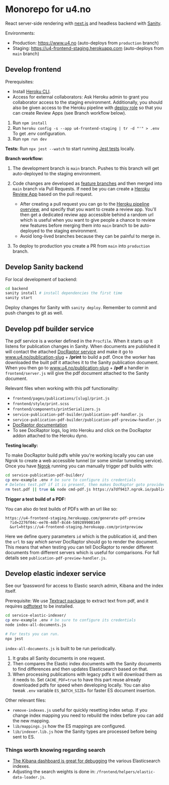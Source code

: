 # Monorepo for u4.no

React server-side rendering with [next.js](https://nextjs.org/) and
headless backend with [Sanity](https://sanity.io).

Environments:

- Production: https://www.u4.no (auto-deploys from `production` branch)
- Staging: https://u4-frontend-staging.herokuapp.com (auto-deploys from `main` branch)

## Develop frontend

Prerequisites:

- Install [Heroku CLI](https://devcenter.heroku.com/articles/heroku-cli).
- Access for external collaborators: Ask Heroku admin to grant you collaborator access to the staging environment. Additionally, you should also be given access to the Heroku pipeline with [deploy role](https://devcenter.heroku.com/articles/pipelines#permissions-and-capabilities) so that you can create Review Apps (see Branch workflow below).

1. Run `npm install`
1. Run `heroku config -s --app u4-frontend-staging | tr -d "'" > .env` To get .env configuration.
1. Run `npm run dev`

**Tests:** Run `npx jest --watch` to start running [Jest tests](https://jestjs.io) locally.

**Branch workflow:**

1. The development branch is `main` branch. Pushes to this branch will get auto-deployed to the staging environment.
1. Code changes are developed as [feature branches](https://www.atlassian.com/git/tutorials/comparing-workflows/feature-branch-workflow) and then merged into `main` branch via Pull Requests. If need be you can create a [Heroku Review App](https://devcenter.heroku.com/articles/github-integration-review-apps) based on the pull request.

   - After creating a pull request you can go to the [Heroku pipeline overview](https://dashboard.heroku.com/pipelines/ba174b5e-35af-40b9-848b-570ac810fca8), and specify that you want to create a review app. You'll then get a dedicated review app accessible behind a random url which is useful when you want to give people a chance to review new features before merging them into `main` branch to be auto-deployed to the staging environment.
   - Avoid long-lived branches because they can be painful to merge in.

1. To deploy to production you create a PR from `main` into `production` branch.

## Develop Sanity backend

For local development of backend:

```sh
cd backend
sanity install # install dependencies the first time
sanity start
```

Deploy changes for Sanity with `sanity deploy`. Remember to commit and push
changes to git as well.

## Develop pdf builder service

The pdf service is a worker defined in the `Procfile`. When it starts up it listens for publication changes in Sanity. When documents are published it will contact the attached [DocRaptor service](https://elements.heroku.com/addons/docraptor) and make it go to www.u4.no/publication-slug + **/print** to build a pdf. Once the worker has downloaded the built pdf it attaches it to the Sanity publication document. When you then go to www.u4.no/publication-slug + **/pdf** a handler in `frontend/server.js` will give the pdf document attached to the Sanity document.

Relevant files when working with this pdf functionality:

- `frontend/pages/publications/[slug]/print.js`
- `frontend/style/print.scss`
- `frontend/components/printSerializers.js`
- `service-publication-pdf-builder/publication-pdf-handler.js`
- `service-publication-pdf-builder/publication-pdf-preview-handler.js`
- [DocRaptor documentation](http://docraptor.com/documentation/style)
- To see DocRaptor logs, log into Heroku and click on the DocRaptor addon attached to the Heroku dyno.

**Testing locally:**

To make DocRaptor build pdfs while you're working locally you can use Ngrok to create a web accessible tunnel (or some similar tunneling service). Once you have [Ngrok](https://ngrok.com/) running you can manually trigger pdf builds with:

```sh
cd service-publication-pdf-builder/
cp env-example .env # be sure to configure its credentials
# Deletes test.pdf if it is present, then makes DocRaptor goto provided url and build a pdf.
rm test.pdf || true && node cmd-pdf.js https://a7df9417.ngrok.io/publications/addressing-corruption-risks-in-multi-partner-funds
```

**Trigger a test build of a PDF:**

You can also do test builds of PDFs with an url like so:

```
https://u4-frontend-staging.herokuapp.com/generate-pdf-preview
  ?id=2276f04c-ee78-4dbf-8cd4-589289908149
  &url=https://u4-frontend-staging.herokuapp.com/printpreview
```

Here we define query parameters `id` which is the publication id, and then the `url` to say _which server_ DocRaptor should go to render the document. This means that when testing you can tell DocRaptor to render different documents from different servers which is useful for comparisons. For full details see `publication-pdf-preview-handler.js`.

## Develop elastic indexer service

See our 1password for access to Elastic search admin, Kibana and the index itself.

Prerequisite: We use [Textract package](https://www.npmjs.com/package/textract) to extract text from pdf, and it requires [pdftotext](http://www.xpdfreader.com/download.html) to be installed.

```sh
cd service-elastic-indexer/
cp env-example .env # be sure to configure its credentials
node index-all-documents.js

# For tests you can run.
npx jest
```

`index-all-documents.js` is built to be run periodically.

1. It grabs all Sanity documents in one request.
1. Then compares the Elastic index documents with the Sanity documents to find differences and then updates Elasticsearch based on that.
1. When processing publications with legacy pdfs it will download them as it needs to. Set `CACHE_PDF=true` to have this part reuse already downloaded pdfs for speed when developing locally. You can also tweak `.env` variable `ES_BATCH_SIZE=` for faster ES document insertion.

Other relevant files:

- `remove-indexes.js` useful for quickly resetting index setup. If you change index mapping you need to rebuild the index before you can add the new mapping.
- `lib/mappings.js` how the ES mappings are configured.
- `lib/indexer.lib.js` how the Sanity types are processed before being sent to ES.

### Things worth knowing regarding search

- [The Kibana dashboard is great for debugging](https://af344fe248e84d9d83970ac229bf57da.eu-central-1.aws.cloud.es.io:9243/login) the various Elasticsearch indexes.
- Adjusting the search weights is done in: `/frontend/helpers/elastic-data-loader.js`.
